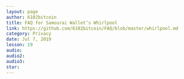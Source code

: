 ```yaml
---
layout: page
author: 6102bitcoin
title: FAQ for Samourai Wallet’s Whirlpool
link: https://github.com/6102bitcoin/FAQ/blob/master/whirlpool.md
category: Privacy
date: Jul 7, 2019
lesson: 19
audio: 
audio2: 
audio3: 
star: 
---
```

